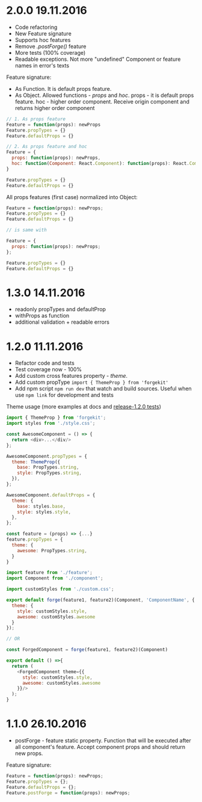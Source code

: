 # 2.0.0 19.11.2016

* Code refactoring
* New Feature signature
* Supports hoc features
* Remove *.postForge()* feature
* More tests (100% coverage)
* Readable exceptions. Not more "undefined" Component or feature names in error's texts

Feature signature:

* As Function. It is default props feature.
* As Object. Allowed functions - *props* and *hoc*. props - it is default props feature. hoc - higher order component. Receive origin component and returns higher order component

```js
// 1. As props feature
Feature = function(props): newProps
Feature.propTypes = {}
Feature.defaultProps = {}

// 2. As props feature and hoc
Feature = {
  props: function(props): newProps,
  hoc: function(Component: React.Component): function(props): React.Component
}

Feature.propTypes = {}
Feature.defaultProps = {}
```

All props features (first case) normalized into Object:

```js
Feature = function(props): newProps;
Feature.propTypes = {}
Feature.defaultProps = {}

// is same with

Feature = {
  props: function(props): newProps;
};

Feature.propTypes = {}
Feature.defaultProps = {}
```

# 1.3.0 14.11.2016

* readonly propTypes and defaultProp
* withProps as function
* additional validation + readable errors

# 1.2.0 11.11.2016

* Refactor code and tests
* Test coverage now - 100%
* Add custom cross features property - *theme*.
* Add custom propType `import { ThemeProp } from 'forgekit'`
* Add npm script `npm run dev` that watch and build sources. Useful when use `npm link` for development and tests

Theme usage (more examples at docs and [release-1.2.0 tests](__tests__/release-1.2.0.js))

```js
import { ThemeProp } from 'forgekit';
import styles from './style.css';

const AwesomeComponent = () => {
  return <div>...</div/>
};

AwesomeComponent.propTypes = {
  theme: ThemeProp({
    base: PropTypes.string,
    style: PropTypes.string,
  }),
};

AwesomeComponent.defaultProps = {
  theme: {
    base: styles.base,
    style: styles.style,
  },
};

const feature = (props) => {...}
feature.propTypes = {
  theme: {
    awesome: PropTypes.string,
  }
}
```

```js
import feature from './feature';
import Component from './component';

import customStyles from './custom.css';

export default forge(feature1, feature2)(Component, 'ComponentName', {
  theme: {
    style: customStyles.style,
    awesome: customStyles.awesome
  }
});

// OR

const ForgedComponent = forge(feature1, feature2)(Component)

export default () =>{
  return (
    <ForgedComponent theme={{
      style: customStyles.style,
      awesome: customStyles.awesome
    }}/>
  );
}

```

# 1.1.0 26.10.2016

* postForge - feature static property. Function that will be executed after all component's feature. Accept component props and should return new props.

Feature signature:

```js
Feature = function(props): newProps;
Feature.propTypes = {};
Feature.defaultProps = {};
Feature.postForge = function(props): newProps;
```
